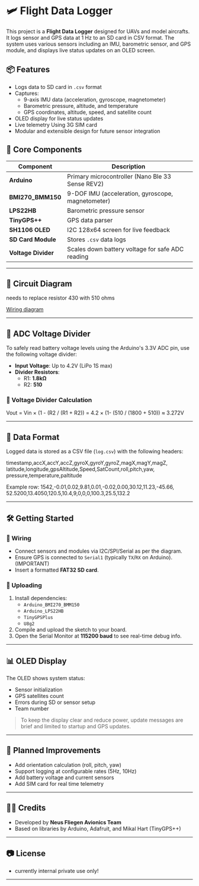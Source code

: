 # 🛩️ Flight Data Logger

This project is a **Flight Data Logger** designed for UAVs and model aircrafts. It logs sensor and GPS data at 1 Hz to an SD card in CSV format. The system uses various sensors including an IMU, barometric sensor, and GPS module, and displays live status updates on an OLED screen.

## 📦 Features

- Logs data to SD card in `.csv` format
- Captures:
  - 9-axis IMU data (acceleration, gyroscope, magnetometer)
  - Barometric pressure, altitude, and temperature
  - GPS coordinates, altitude, speed, and satellite count
- OLED display for live status updates
- Live telemetry Using 3G SIM card
- Modular and extensible design for future sensor integration

## 🧠 Core Components

| Component                  | Description |
|---------------------------|-------------|
| **Arduino**               | Primary microcontroller (Nano Ble 33 Sense REV2) |
| **BMI270_BMM150**         | 9-DOF IMU (acceleration, gyroscope, magnetometer) |
| **LPS22HB**               | Barometric pressure sensor |
| **TinyGPS++**             | GPS data parser |
| **SH1106 OLED**           | I2C 128x64 screen for live feedback |
| **SD Card Module**        | Stores `.csv` data logs |
| **Voltage Divider**       | Scales down battery voltage for safe ADC reading |

---

## 🔧 Circuit Diagram
needs to replace resistor 430 with 510 ohms

[Wiring diagram](Datenlogger_Files/Datalogger_schematic%20v2.pdf)

---

## 🔋 ADC Voltage Divider

To safely read battery voltage levels using the Arduino's 3.3V ADC pin, use the following voltage divider:

- **Input Voltage**: Up to 4.2V (LiPo 1S max)
- **Divider Resistors**:
  - R1: **1.8kΩ**
  - R2: **510**

### 📐 Voltage Divider Calculation

Vout = Vin × (1 - (R2 / (R1 + R2))
= 4.2 × (1- (510 / (1800 + 510)) ≈ 3.272V


---

## 📂 Data Format

Logged data is stored as a CSV file (`log.csv`) with the following headers:

timestamp,accX,accY,accZ,gyroX,gyroY,gyroZ,magX,magY,magZ,
latitude,longitude,gpsAltitude,Speed,SatCount,roll,pitch,yaw,
pressure,temperature,paltitude


Example row:
1542,-0.01,0.02,9.81,0.01,-0.02,0.00,30.12,11.23,-45.66,
52.5200,13.4050,120.5,10.4,9,0,0,0,100.3,25.5,132.2


---

## 🛠️ Getting Started

### 🔌 Wiring

- Connect sensors and modules via I2C/SPI/Serial as per the diagram.
- Ensure GPS is connected to `Serial1` (typically `TX`/`RX` on Arduino). (IMPORTANT)
- Insert a formatted **FAT32 SD card**.

### 🧪 Uploading

1. Install dependencies:
   - `Arduino_BMI270_BMM150`
   - `Arduino_LPS22HB`
   - `TinyGPSPlus`
   - `U8g2`
2. Compile and upload the sketch to your board.
3. Open the Serial Monitor at **115200 baud** to see real-time debug info.

---

## 📊 OLED Display

The OLED shows system status:
- Sensor initialization
- GPS satellites count
- Errors during SD or sensor setup
- Team number

> To keep the display clear and reduce power, update messages are brief and limited to startup and GPS updates.

---

## 🧩 Planned Improvements

- Add orientation calculation (roll, pitch, yaw)
- Support logging at configurable rates (5Hz, 10Hz)
- Add battery voltage and current sensors
- Add SIM card for real time telemetry

---

## 👨‍💻 Credits

- Developed by **Neus Fliegen Avionics Team**
- Based on libraries by Arduino, Adafruit, and Mikal Hart (TinyGPS++)

---

## 📷 License

- currently internal private use only!

---

